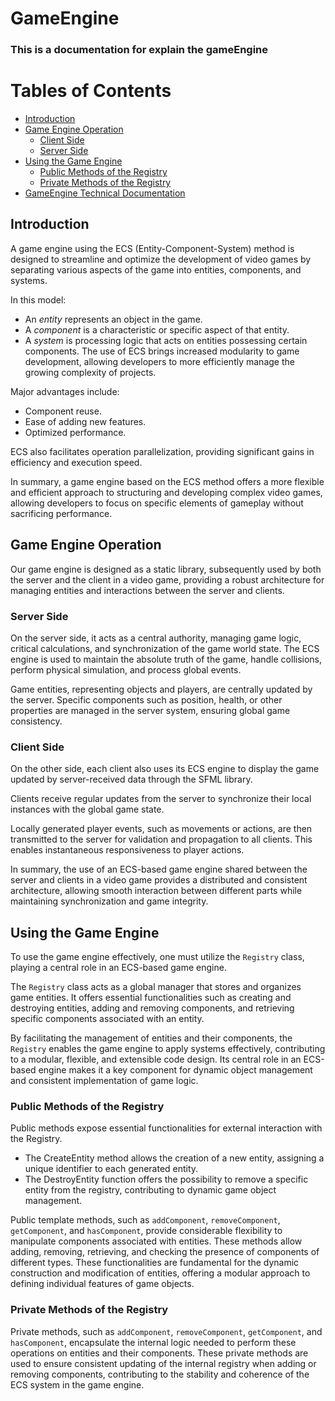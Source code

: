 # GameEngine

### This is a documentation for explain the gameEngine

# Tables of Contents

- [Introduction](#introduction)
- [Game Engine Operation](#Game-Engine-Operation)
    - [Client Side](#client-side)
    - [Server Side](#server-side)
- [Using the Game Engine](#Using-the-Game-Engine)
    - [Public Methods of the Registry](#Public-Methods-of-the-Registry)
    - [Private Methods of the Registry](#Private-Methods-of-the-x²Registry)
- [GameEngine Technical Documentation](techGameEgine.md)

## Introduction

A game engine using the ECS (Entity-Component-System) method is designed to streamline and optimize the development of video games by separating various aspects of the game into entities, components, and systems.

In this model:

- An *entity* represents an object in the game.
- A *component* is a characteristic or specific aspect of that entity.
- A *system* is processing logic that acts on entities possessing certain components.
The use of ECS brings increased modularity to game development, allowing developers to more efficiently manage the growing complexity of projects.

Major advantages include:

- Component reuse.
- Ease of adding new features.
- Optimized performance.

ECS also facilitates operation parallelization, providing significant gains in efficiency and execution speed.

In summary, a game engine based on the ECS method offers a more flexible and efficient approach to structuring and developing complex video games, allowing developers to focus on specific elements of gameplay without sacrificing performance.

## Game Engine Operation

Our game engine is designed as a static library, subsequently used by both the server and the client in a video game, providing a robust architecture for managing entities and interactions between the server and clients.

### Server Side

On the server side, it acts as a central authority, managing game logic, critical calculations, and synchronization of the game world state. The ECS engine is used to maintain the absolute truth of the game, handle collisions, perform physical simulation, and process global events.

Game entities, representing objects and players, are centrally updated by the server. Specific components such as position, health, or other properties are managed in the server system, ensuring global game consistency.

### Client Side

On the other side, each client also uses its ECS engine to display the game updated by server-received data through the SFML library.

Clients receive regular updates from the server to synchronize their local instances with the global game state.

Locally generated player events, such as movements or actions, are then transmitted to the server for validation and propagation to all clients. This enables instantaneous responsiveness to player actions.

In summary, the use of an ECS-based game engine shared between the server and clients in a video game provides a distributed and consistent architecture, allowing smooth interaction between different parts while maintaining synchronization and game integrity.

## Using the Game Engine

To use the game engine effectively, one must utilize the `Registry` class, playing a central role in an ECS-based game engine.

The `Registry` class acts as a global manager that stores and organizes game entities. It offers essential functionalities such as creating and destroying entities, adding and removing components, and retrieving specific components associated with an entity.

By facilitating the management of entities and their components, the `Registry` enables the game engine to apply systems effectively, contributing to a modular, flexible, and extensible code design. Its central role in an ECS-based engine makes it a key component for dynamic object management and consistent implementation of game logic.

### Public Methods of the Registry

Public methods expose essential functionalities for external interaction with the Registry.

- The CreateEntity method allows the creation of a new entity, assigning a unique identifier to each generated entity.
- The DestroyEntity function offers the possibility to remove a specific entity from the registry, contributing to dynamic game object management.

Public template methods, such as `addComponent`, `removeComponent`, `getComponent`, and `hasComponent`, provide considerable flexibility to manipulate components associated with entities. These methods allow adding, removing, retrieving, and checking the presence of components of different types. These functionalities are fundamental for the dynamic construction and modification of entities, offering a modular approach to defining individual features of game objects.

### Private Methods of the Registry

Private methods, such as `addComponent`, `removeComponent`, `getComponent`, and `hasComponent`, encapsulate the internal logic needed to perform these operations on entities and their components. These private methods are used to ensure consistent updating of the internal registry when adding or removing components, contributing to the stability and coherence of the ECS system in the game engine.